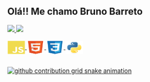## Olá!! Me chamo Bruno Barreto
<div>
  <a href="https://github.com/Brunothecreator">
  <img height="180em" src="https://github-readme-stats.vercel.app/api?username=brunothecreator&show_icons=true&theme=transparent#gh-dark-mode-only)](https://github.com/brunothebest/github-readme-stats#gh-dark-mode-only"/>
  <img height="180em" src="https://github-readme-stats.vercel.app/api/top-langs/?username=brunothecreator&layout=compact&lagns_count=16&theme=transparent"/>
</div>



<div style="display: inline_block"><br>
  <img align="center" alt="bruno-Js" height="30" width="40" src="https://raw.githubusercontent.com/devicons/devicon/master/icons/javascript/javascript-plain.svg">
  <img align="center" alt="bruno-HTML" height="30" width="40" src="https://raw.githubusercontent.com/devicons/devicon/master/icons/html5/html5-original.svg">
  <img align="center" alt="bruno-CSS" height="30" width="40" src="https://raw.githubusercontent.com/devicons/devicon/master/icons/css3/css3-original.svg">
  <img align="center" alt="bruno-Python" height="30" width="40" src="https://raw.githubusercontent.com/devicons/devicon/master/icons/python/python-original.svg">

##
  <picture>  
   <source media="(prefers-color-scheme: dark)" srcset="https://raw.githubusercontent.com/brunothebest/brunothecreator/output/github-contribution-grid-snake-dark.svg">
  <source media="(prefers-color-scheme: light)" srcset="https://raw.githubusercontent.com/brunothebest/brunothecreator/output/github-contribution-grid-snake.svg">
  <img alt="github contribution grid snake animation" src="https://raw.githubusercontent.com/brunothebest/brunothecreator/output/github-contribution-grid-snake.svg">
</picture>

